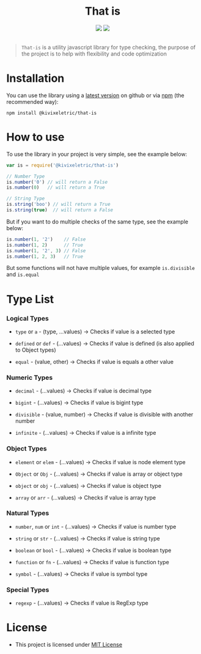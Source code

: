 <h1 align="center">That is</h1>

<div align="center">
    <a href='./LICENSE' title='MIT License'><img src='https://img.shields.io/badge/license-MIT-purple.svg?style=for-the-badge'></a>
    <img src='https://img.shields.io/badge/Maintained-yes-green.svg?style=for-the-badge'>
</div>

</br>

> `That-is` is a utility javascript library for type checking, the purpose of the project is to help with flexibility and code optimization

# Installation

You can use the library using a [latest version](https://github.com/KivixEletric/That-is/releases) on github or via [npm](https://www.npmjs.com) (the recommended way):
  
```
npm install @kivixeletric/that-is
```

# How to use

To use the library in your project is very simple, see the example below:

```js          
var is = require('@kivixeletric/that-is')

// Number Type
is.number('0') // will return a False
is.number(0)   // will return a True

// String Type
is.string('boo') // will return a True
is.string(true)  // will return a False
```

But if you want to do multiple checks of the same type, see the example below:

```js
is.number(1, '2')    // False
is.number(1, 2)      // True
is.number(1, '2', 3) // False
is.number(1, 2, 3)   // True
```

But some functions will not have multiple values, for example `is.divisible` and `is.equal`

# Type List

### Logical Types
* `type` or `a` - (type, ...values) -> Checks if value is a selected type

* `defined` or `def` - (...values) -> Checks if value is defined (is also applied to Object types)

* `equal` - (value, other) -> Checks if value is equals a other value

### Numeric Types
* `decimal` - (...values) -> Checks if value is decimal type

* `bigint` - (...values) -> Checks if value is bigint type

* `divisible` - (value, number) -> Checks if value is divisible with another number

* `infinite` - (...values) -> Checks if value is a infinite type

### Object Types
* `element` or `elem` - (...values) -> Checks if value is node element type

* `Object` or `Obj` - (...values) -> Checks if value is array or object type

* `object` or `obj` - (...values) -> Checks if value is object type

* `array` or `arr` - (...values) -> Checks if value is array type

### Natural Types
* `number`, `num` or `int` - (...values) -> Checks if value is number type

* `string` or `str` - (...values) -> Checks if value is string type

* `boolean` or `bool` - (...values) -> Checks if value is boolean type

* `function` or `fn` - (...values) -> Checks if value is function type

* `symbol` - (...values) -> Checks if value is symbol type

### Special Types
* `regexp` - (...values) -> Checks if value is RegExp type

# License

- This project is licensed under [MIT License](./LICENSE)
